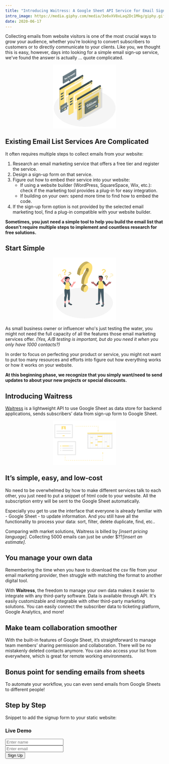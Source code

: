 ```yaml
---
title: "Introducing Waitress: A Google Sheet API Service for Email Sign Up and Beyond"
intro_image: https://media.giphy.com/media/3o6vXV8xLaq2Dc1Mkg/giphy.gif
date: 2020-06-17
---
```


Collecting emails from website visitors is one of the most crucial ways to grow your audience, whether you’re looking to convert subscribers to customers or to directly communicate to your clients. Like you, we thought this is easy, however, days into looking for a simple email sign-up service, we've found the answer is actually ... quote complicated.

<img src="/images/blog/complicated.png" class="post-img">

## Existing Email List Services Are Complicated

It often requires multiple steps to collect emails from your website:

1. Research an email marketing service that offers a free tier and register the service.
2. Design a sign-up form on that service.
3. Figure out how to embed their service into your website:
   - If using a website builder (WordPress, SquareSpace, Wix, etc.): check if the marketing tool provides a plug-in for easy integration.
   - If building on your own: spend more time to find how to embed the code.
4. If the sign-up form option is not provided by the selected email marketing tool, find a plug-in compatible with your website builder.

**Sometimes, you just need a simple tool to help you build the email list that doesn’t require multiple steps to implement and countless research for free solutions.**  

## Start Simple

<img src="/images/blog/questions.png" class="post-img">

As small business owner or influencer who's just testing the water, you might not need the full capacity of all the features those email marketing services offer. *(Yes, A/B testing is important, but do you need it when you only have 1000 contacts?)*

In order to focus on perfecting your product or service, you might not want to put too many resources and efforts into figure out how everything works or how it works on your website.

**At this beginning phase, we recognize that you simply want/need to send updates to about your new projects or special discounts.**  

## Introducing Waitress

[Waitress](https://telescope.apiobuild.com/app/waitress) is a lightweight API to use Google Sheet as data store for backend applications, sends subscribers’ data from sign-up form to Google Sheet.

<img src="/images/blog/sheet.png" class="post-img">

## It’s simple, easy, and low-cost

No need to be overwhelmed by how to make different services talk to each other, you just need to put a snippet of html code to your website. All the subscription entry will be sent to the Google Sheet automatically.

Especially you get to use the interface that everyone is already familiar with - Google Sheet - to update information. And you still have all the functionality to process your data: sort, filter, delete duplicate, find, etc..

Comparing with market solutions, Waitress is billed by *[insert pricing language]*. Collecting 5000 emails can just be under $??*[insert an estimate]*.

## You manage your own data

Remembering the time when you have to download the csv file from your email marketing provider, then struggle with matching the format to another digital tool.

With **Waitress**, the freedom to manage your own data makes it easier to integrate with any third-party software. Data is available through API. It's easily customizable and integrable with other third-party marketing solutions. You can easily connect the subscriber data to ticketing platform, Google Analytics, and more!

## Make team collaboration smoother

With the built-in features of Google Sheet, it’s straightforward to manage team members’ sharing permission and collaboration. There will be no mistakenly deleted contacts anymore. You can also access your list from everywhere, which is great for remote working environments.

## Bonus point for sending emails from sheets

To automate your workflow, you can even send emails from Google Sheets to different people!

## Step by Step

Snippet to add the signup form to your static website:

### Live Demo

<div class="card">
  <div class="card-body">
    <form>
      <div class="row">
        <div class="form-group col-4">
          <input type="text" class="form-control" id="vname" placeholder="Enter name">  
        </div>
        <div class="form-group col-4">
          <input type="text" class="form-control" id="vemail" placeholder="Enter email">  
        </div>
        <div class="col">
          <button type="button" class="btn btn-primary" onclick="submitForm()">Sign Up</button>
        </div>
      </div>
    </form>
  </div>
</div>
<script>
function submitForm() {
let name = document.getElementById("vname").value;
let email = document.getElementById("vemail").value;
var http = new XMLHttpRequest();
var url =
"https://trampoline.apiobuild.com/router/waitress/gsheets/1jAJPHwVQ9L37izcEKYLnrTjCnrV-e0P4NS342VMvv3U";
http.open("POST", url, true);
http.setRequestHeader(
"Authorization",
"Bearer eyJhbGciOiJIUzI1NiIsInR5cCI6IkpXVCJ9.eyJpZCI6IjVhMDYwN2U1LWIzNzctMTFlYS1hNzA3LTRkYjY3ZDFhOWVkMSIsImF1ZCI6Imh0dHA6Ly9sb2NhbGhvc3Q6MTMxMyIsImlhdCI6MTU5MjcyMTc0OSwiaXNzIjoiZ29vZ2xlLW9hdXRoMnwxMTcwOTA3MTM5NjIwMjgxOTMwMzUiLCJzdWIiOiJnb29nbGUtb2F1dGgyfDExNzA5MDcxMzk2MjAyODE5MzAzNSJ9.hAbHZ47bIiXkqwjGzafztHQ4S06zXlIX9z8SGD-uanI"
);
http.setRequestHeader("Content-type", "application/json");
let payload = [
{
    Name: name,
    Email: email,
},
];
http.send(JSON.stringify(payload));
}
</script>

<style>
.post-img {
    display: block;
    margin-left: auto;
    margin-right: auto;
    max-width: 40%;
}
</style>

